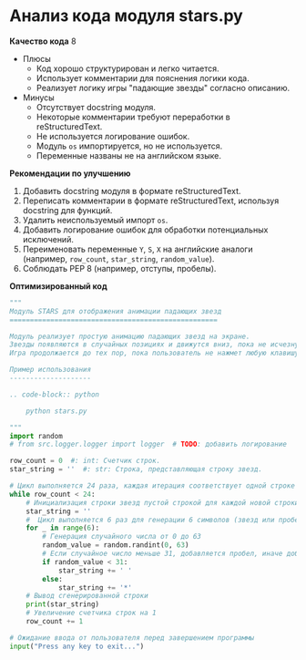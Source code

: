 # Анализ кода модуля stars.py

**Качество кода**
8
-  Плюсы
    - Код хорошо структурирован и легко читается.
    -  Использует комментарии для пояснения логики кода.
    -  Реализует логику игры "падающие звезды" согласно описанию.
 -  Минусы
    -   Отсутствует docstring модуля.
    -   Некоторые комментарии требуют переработки в reStructuredText.
    -   Не используется логирование ошибок.
    -   Модуль `os` импортируется, но не используется.
    -   Переменные названы не на английском языке.

**Рекомендации по улучшению**
1. Добавить docstring модуля в формате reStructuredText.
2. Переписать комментарии в формате reStructuredText, используя docstring для функций.
3.  Удалить неиспользуемый импорт `os`.
4.  Добавить логирование ошибок для обработки потенциальных исключений.
5.  Переименовать переменные `Y`, `S`, `X` на английские аналоги (например, `row_count`, `star_string`, `random_value`).
6.  Соблюдать PEP 8 (например, отступы, пробелы).

**Оптимизированный код**
```python
"""
Модуль STARS для отображения анимации падающих звезд
===================================================

Модуль реализует простую анимацию падающих звезд на экране.
Звезды появляются в случайных позициях и движутся вниз, пока не исчезнут за краем экрана.
Игра продолжается до тех пор, пока пользователь не нажмет любую клавишу.

Пример использования
--------------------

.. code-block:: python

    python stars.py

"""
import random
# from src.logger.logger import logger  # TODO: добавить логирование

row_count = 0  #: int: Счетчик строк.
star_string = ''  #: str: Строка, представляющая строку звезд.

# Цикл выполняется 24 раза, каждая итерация соответствует одной строке
while row_count < 24:
    # Инициализация строки звезд пустой строкой для каждой новой строки
    star_string = ''
    #  Цикл выполняется 6 раз для генерации 6 символов (звезд или пробелов) в строке
    for _ in range(6):
        # Генерация случайного числа от 0 до 63
        random_value = random.randint(0, 63)
        # Если случайное число меньше 31, добавляется пробел, иначе добавляется звезда
        if random_value < 31:
            star_string += ' '
        else:
            star_string += '*'
    # Вывод сгенерированной строки
    print(star_string)
    # Увеличение счетчика строк на 1
    row_count += 1

# Ожидание ввода от пользователя перед завершением программы
input("Press any key to exit...")
```